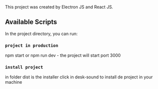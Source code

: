 This project was created by Electron JS and React JS.

## Available Scripts

In the project directory, you can run:

### `project in production`

npm start or npm run dev - the project will start port 3000

### `install project`
in folder dist is the installer click in desk-sound to install de project in your machine
